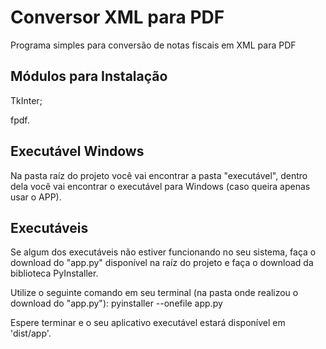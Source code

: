 # Conversor XML para PDF

Programa simples para conversão de notas fiscais em XML para PDF

<h2>Módulos para Instalação</h2>

TkInter;

fpdf.

<h2>Executável Windows</h2>

Na pasta raíz do projeto você vai encontrar a pasta "executável", dentro dela você vai encontrar o executável para Windows (caso queira apenas usar o APP).


<h2>Executáveis</h2>

Se algum dos executáveis não estiver funcionando no seu sistema, faça o download do "app.py" disponível na raíz do projeto e faça o download da biblioteca PyInstaller.

Utilize o seguinte comando em seu terminal (na pasta onde realizou o download do "app.py"): pyinstaller --onefile app.py

Espere terminar e o seu aplicativo executável estará disponível em 'dist/app'.
